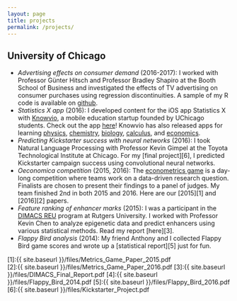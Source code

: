 ```yaml
---
layout: page
title: projects
permalink: /projects/
---
```




## University of Chicago 

* *Advertising effects on consumer demand* (2016-2017): I worked with Professor G&uuml;nter Hitsch and Professor Bradley Shapiro at the Booth School of Business and investigated the effects of TV advertising on consumer purchases using regression discontinuities. A sample of my R code is available on [github](https://github.com/albertkuo/Booth).
* *Statistics X app* (2016): I developed content for the iOS app Statistics X with [Knowvio](http://knowvio.org/), a mobile education startup founded by UChicago students. Check out the app [here](https://itunes.apple.com/us/app/statistics-x-college-ap-stats/id1087170766?mt=8)! Knowvio has also released apps for learning [physics](http://knowvio.org/physics-x/), [chemistry](https://itunes.apple.com/us/app/chemistry-x-college-ap-chem/id1067707398?mt=8), [biology](https://itunes.apple.com/us/app/biology-x-college-and-ap-bio/id1086398180?mt=8), [calculus](https://itunes.apple.com/us/app/calculus-x-college-ap-calc/id1029729565?mt=8), and [economics](https://itunes.apple.com/us/app/microeconomics-x-college-ap/id1097330096?mt=8). 
* *Predicting Kickstarter success with neural networks* (2016): I took Natural Language Processing with Professor Kevin Gimpel at the Toyota Technological Institute at Chicago. For my [final project][6], I predicted Kickstarter campaign success using convolutional neural networks. 
* *Oeconomica competition* (2015, 2016): The [econometrics game](https://bfi.uchicago.edu/news/news/challenge-undergraduates-address-real-world-problems-econometrics) is a day-long competition where teams work on a data-driven research question. Finalists are chosen to present their findings to a panel of judges. My team finished 2nd in both 2015 and 2016. Here are our [2015][1] and [2016][2] papers.
* *Feature ranking of enhancer marks* (2015): I was a participant in the [DIMACS REU](http://reu.dimacs.rutgers.edu/) program at Rutgers University. I worked with Professor Kevin Chen to analyze epigenetic data and predict enhancers using various statistical methods. Read my report [here][3].
* *Flappy Bird analysis* (2014): My friend Anthony and I collected Flappy Bird game scores and wrote up a [statistical report][5] just for fun. 



[1]:{{ site.baseurl }}/files/Metrics_Game_Paper_2015.pdf   
[2]:{{ site.baseurl }}/files/Metrics_Game_Paper_2016.pdf 
[3]:{{ site.baseurl }}/files/DIMACS_Final_Report.pdf
[4]:{{ site.baseurl }}/files/Flappy_Bird_2014.pdf
[5]:{{ site.baseurl }}/files/Flappy_Bird_2016.pdf
[6]:{{ site.baseurl }}/files/Kickstarter_Project.pdf
